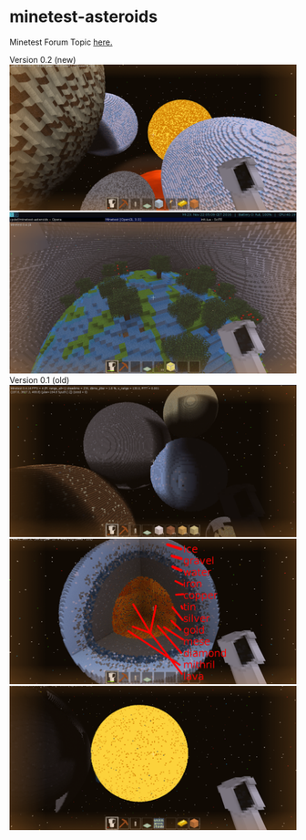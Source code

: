 # minetest-asteroids
Minetest Forum Topic 
[here.](https://forum.minetest.net/viewtopic.php?f=9&t=15933)

Version 0.2 (new)
![alt text](https://github.com/cpdef/minetest-asteroids/blob/master/planets2.png)
![alt text](https://github.com/cpdef/minetest-asteroids/blob/master/earth.png)
Version 0.1 (old)
![alt text](https://github.com/cpdef/minetest-asteroids/blob/master/all_planets.png)
![alt text](https://github.com/cpdef/minetest-asteroids/blob/master/core.png)
![alt text](https://github.com/cpdef/minetest-asteroids/blob/master/star.png)
